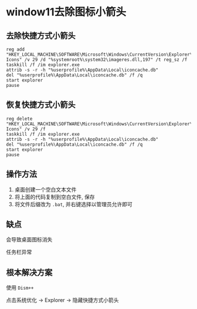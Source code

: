 # window11去除图标小箭头

## 去除快捷方式小箭头

```shell
reg add "HKEY_LOCAL_MACHINE\SOFTWARE\Microsoft\Windows\CurrentVersion\Explorer\Shell Icons" /v 29 /d "%systemroot%\system32\imageres.dll,197" /t reg_sz /f
taskkill /f /im explorer.exe
attrib -s -r -h "%userprofile%\AppData\Local\iconcache.db"
del "%userprofile%\AppData\Local\iconcache.db" /f /q
start explorer
pause
```

## 恢复快捷方式小箭头

```shell
reg delete "HKEY_LOCAL_MACHINE\SOFTWARE\Microsoft\Windows\CurrentVersion\Explorer\Shell Icons" /v 29 /f
taskkill /f /im explorer.exe
attrib -s -r -h "%userprofile%\AppData\Local\iconcache.db"
del "%userprofile%\AppData\Local\iconcache.db" /f /q
start explorer
pause
```

## 操作方法

1. 桌面创建一个空白文本文件
2. 将上面的代码复制到空白文件, 保存
3. 将文件后缀改为 `.bat`, 并右键选择以管理员允许即可

## 缺点

会导致桌面图标消失

任务栏异常



## 根本解决方案

使用 `Dism++`

点击系统优化 -> Explorer -> 隐藏快捷方式小箭头